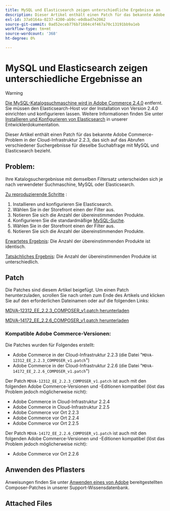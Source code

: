 ```yaml
---
title: MySQL und Elasticsearch zeigen unterschiedliche Ergebnisse an
description: Dieser Artikel enthält einen Patch für das bekannte Adobe Commerce-Problem in der Cloud-Infrastruktur 2.2.3, das sich auf das Abrufen verschiedener Suchergebnisse für dieselbe Suchabfrage mit MySQL und Elasticsearch bezieht.
exl-id: 37a0164a-0237-4200-ab9c-e0dbad7e2062
source-git-commit: 0ad52eceb776b71604c4f467a70c13191bb9a1eb
workflow-type: tm+mt
source-wordcount: '368'
ht-degree: 0%

---
```


# MySQL und Elasticsearch zeigen unterschiedliche Ergebnisse an

>[!WARNING]
>
> [Die MySQL-Katalogsuchmaschine wird in Adobe Commerce 2.4.0](/help/announcements/adobe-commerce-announcements/mysql-catalog-search-engine-will-be-removed-in-magento-2-4-0.md) entfernt. Sie müssen den Elasticsearch-Host vor der Installation von Version 2.4.0 einrichten und konfigurieren lassen. Weitere Informationen finden Sie unter [Installieren und Konfigurieren von Elasticsearch](https://devdocs.magento.com/guides/v2.3/config-guide/elasticsearch/es-overview.html) in unserer Entwicklerdokumentation.

Dieser Artikel enthält einen Patch für das bekannte Adobe Commerce-Problem in der Cloud-Infrastruktur 2.2.3, das sich auf das Abrufen verschiedener Suchergebnisse für dieselbe Suchabfrage mit MySQL und Elasticsearch bezieht.

## Problem:

Ihre Katalogsuchergebnisse mit demselben Filtersatz unterscheiden sich je nach verwendeter Suchmaschine, MySQL oder Elasticsearch.

<u>Zu reproduzierende Schritte</u> :

1. Installieren und konfigurieren Sie Elasticsearch.
1. Wählen Sie in der Storefront einen der Filter aus.
1. Notieren Sie sich die Anzahl der übereinstimmenden Produkte.
1. Konfigurieren Sie die standardmäßige [MySQL-Suche](/help/announcements/adobe-commerce-announcements/mysql-catalog-search-engine-will-be-removed-in-magento-2-4-0.md).
1. Wählen Sie in der Storefront einen der Filter aus.
1. Notieren Sie sich die Anzahl der übereinstimmenden Produkte.

<u>Erwartetes Ergebnis</u>:
Die Anzahl der übereinstimmenden Produkte ist identisch.

<u>Tatsächliches Ergebnis</u>:
Die Anzahl der übereinstimmenden Produkte ist unterschiedlich.

## Patch

Die Patches sind diesem Artikel beigefügt. Um einen Patch herunterzuladen, scrollen Sie nach unten zum Ende des Artikels und klicken Sie auf den erforderlichen Dateinamen oder auf die folgenden Links:

[MDVA-12312\_EE\_2.2.3\_COMPOSER\_v1.patch herunterladen](assets/MDVA-12312_EE_2.2.3_COMPOSER_v1.patch.zip)

[MDVA-14172\_EE\_2.2.6\_COMPOSER\_v1.patch herunterladen](assets/MDVA-14172_EE_2.2.6_COMPOSER_v1.patch.zip)

### Kompatible Adobe Commerce-Versionen:

Die Patches wurden für Folgendes erstellt:

* Adobe Commerce in der Cloud-Infrastruktur 2.2.3 (die Datei &quot;`MDVA-12312_EE_2.2.3_COMPOSER_v1.patch`&quot;)
* Adobe Commerce in der Cloud-Infrastruktur 2.2.6 (die Datei &quot;`MDVA-14172_EE_2.2.6_COMPOSER_v1.patch`&quot;)

Der Patch `MDVA-12312_EE_2.2.3_COMPOSER_v1.patch` ist auch mit den folgenden Adobe Commerce-Versionen und -Editionen kompatibel (löst das Problem jedoch möglicherweise nicht):

* Adobe Commerce in Cloud-Infrastruktur 2.2.4
* Adobe Commerce in Cloud-Infrastruktur 2.2.5
* Adobe Commerce vor Ort 2.2.3
* Adobe Commerce vor Ort 2.2.4
* Adobe Commerce vor Ort 2.2.5

Der Patch `MDVA-14172_EE_2.2.6_COMPOSER_v1.patch` ist auch mit den folgenden Adobe Commerce-Versionen und -Editionen kompatibel (löst das Problem jedoch möglicherweise nicht):

* Adobe Commerce vor Ort 2.2.6

## Anwenden des Pflasters

Anweisungen finden Sie unter [Anwenden eines von Adobe](/help/how-to/general/how-to-apply-a-composer-patch-provided-by-magento.md) bereitgestellten Composer-Patches in unserer Support-Wissensdatenbank.

## Attached Files
